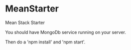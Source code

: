# MeanStarter
Mean Stack Starter

You should have MongoDb service running on your server.

Then do a 'npm install' and 'npm start'.